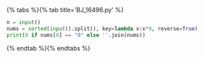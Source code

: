 {% tabs %}{% tab title='BJ_16496.py' %}

```py
n = input()
nums = sorted(input().split(), key=lambda x:x*9, reverse=True)
print(0 if nums[0] == "0" else ''.join(nums))
```

{% endtab %}{% endtabs %}
